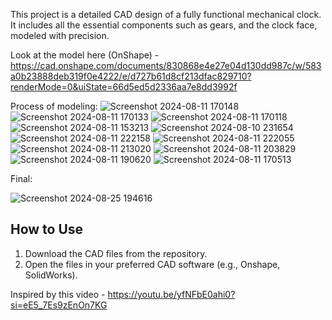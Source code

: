 This project is a detailed CAD design of a fully functional mechanical clock. It includes all the essential components such as gears, and the clock face, modeled with precision.

Look at the model here (OnShape) -  https://cad.onshape.com/documents/830868e4e27e04d130dd987c/w/583a0b23888deb319f0e4222/e/d727b61d8cf213dfac829710?renderMode=0&uiState=66d5ed5d2336aa7e8dd3992f

Process of modeling:
![Screenshot 2024-08-11 170148](https://github.com/user-attachments/assets/c4a4304a-740a-4291-908c-c4b6c40dfcf4)
![Screenshot 2024-08-11 170133](https://github.com/user-attachments/assets/0497a3fd-abb5-4c4d-bf06-ac87edfbc735)
![Screenshot 2024-08-11 170118](https://github.com/user-attachments/assets/712fc13e-5eca-47e8-ad47-241ee4f76621)
![Screenshot 2024-08-11 153213](https://github.com/user-attachments/assets/bf65ba1a-dabb-4d26-a42f-5d89fb32a909)
![Screenshot 2024-08-10 231654](https://github.com/user-attachments/assets/a8bebb45-8228-43e2-a255-16d4fab79c15)
![Screenshot 2024-08-11 222158](https://github.com/user-attachments/assets/bb1da53d-5af7-4e75-be3c-9b477f6dd1e5)
![Screenshot 2024-08-11 222055](https://github.com/user-attachments/assets/61a92a46-875a-4056-9d7c-5cd6f9ae8516)
![Screenshot 2024-08-11 213020](https://github.com/user-attachments/assets/3ad36641-1e52-4dae-adf3-01937723273c)
![Screenshot 2024-08-11 203829](https://github.com/user-attachments/assets/aca00232-f611-4df1-872b-7b9529895b08)
![Screenshot 2024-08-11 190620](https://github.com/user-attachments/assets/e5b91c85-9261-4cf0-8ba8-8fc8bf5bc9d4)
![Screenshot 2024-08-11 170513](https://github.com/user-attachments/assets/b02c7e52-0b87-4de9-b8ee-d9d767e8495d)

Final:

![Screenshot 2024-08-25 194616](https://github.com/user-attachments/assets/eef7203f-5898-48a9-964b-74a83ea2703d)



## How to Use
1. Download the CAD files from the repository.
2. Open the files in your preferred CAD software (e.g., Onshape, SolidWorks).

Inspired by this video - https://youtu.be/yfNFbE0ahi0?si=eE5_7Es9zEnOn7KG
